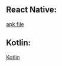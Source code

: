 ## React Native:
[apk file](https://github.com/GlennOu66304/React-Native/blob/master/README2.md)

## Kotlin:
[Kotlin](https://github.com/GlennOu66304/CS-RESOURS-CENTER/blob/master/Java%20Learning/Kotlin.mdhttps://github.com/GlennOu66304/CS-RESOURS-CENTER/blob/master/Java%20Learning/Kotlin.md)
